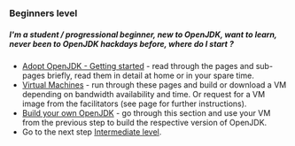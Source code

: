 ### Beginners level

##### I'm a student / progressional beginner, new to OpenJDK, want to learn, never been to OpenJDK hackdays before, where do I start ?

- [Adopt OpenJDK - Getting started](../adopt-openjdk-getting-started/adopt_openjdk_-_getting_started.md) - read through the pages and sub-pages briefly, read them in detail at home or in your spare time.
- [Virtual Machines](../virtual-machines/virtual_machines.md) - run through these pages and build or download a VM depending on bandwidth availability and time. Or request for a VM image from the facilitators (see page for further instructions).
- [Build your own OpenJDK](../binaries/build_your_own_openjdk.md) - go through this section and use your VM from the previous step to build the respective version of OpenJDK.
- Go to the next step [Intermediate level](../how-to-navigate/intermediate-level.md).

